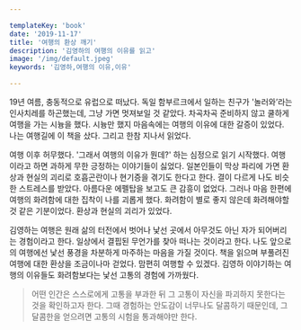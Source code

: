 ```yaml
---

templateKey: 'book'
date: '2019-11-17'
title: '여행의 환상 깨기'
description: '김영하의 여행의 이유를 읽고'
image: '/img/default.jpeg'
keywords: '김영하,여행의 이유,이유'

---
```


19년 여름, 충동적으로 유럽으로 떠났다. 독일 함부르크에서 일하는 친구가 '놀러와’라는 인사치레를 하곤했는데, 그냥 가면 멋져보일 것 같았다. 차곡차곡 준비하지 않고 쿨하게 여행을 가는 시늉을 했다. 시늉만 했지 마음속에는 여행의 이유에 대한 갈증이 있었다. 나는 여행길에 이 책을 샀다. 그리고 한참 지나서 읽었다.

여행 이후 허무했다. '그래서 여행의 이유가 뭔데?' 하는 심정으로 읽기 시작했다. 여행이라고 하면 과하게 무한 긍정하는 이야기들이 싫었다. 일본인들이 막상 파리에 가면 환상과 현실의 괴리로 호흡곤란이나 현기증을 겪기도 한다고 한다. 결이 다르게 나도 비슷한 스트레스를 받았다. 아름다운 에펠탑을 보고도 큰 감흥이 없었다. 그러나 마음 한편에 여행의 화려함에 대한 집착이 나를 괴롭게 했다. 화려함이 별로 좋지 않은데 화려해야할 것 같은 기분이었다. 환상과 현실의 괴리가 있었다.

김영하는 여행은 원래 삶의 터전에서 벗어나 낯선 곳에서 아무것도 아닌 자가 되어버리는 경험이라고 한다. 일상에서 결핍된 무언가를 찾아 떠나는 것이라고 한다. 나도 앞으로의 여행에선 낯선 풍경을 차분하게 마주하는 마음을 가질 것이다. 책을 읽으며 부풀려진 여행에 대한 환상을 조금이나마 걷었다. 맘편히 여행할 수 있겠다. 김영하 이야기하는 여행의 이유들도 화려함보다는 낯선 고통의 경험에 가까웠다.

> 어떤 인간은 스스로에게 고통을 부과한 뒤 그 고통이 자신을 파괴하지 못한다는 것을 확인하고자 한다. 그때 경험하는 안도감이 너무나도 달콤하기 때문인데, 그 달콤한을 얻으려면 고통의 시험을 통과해야만 한다.
